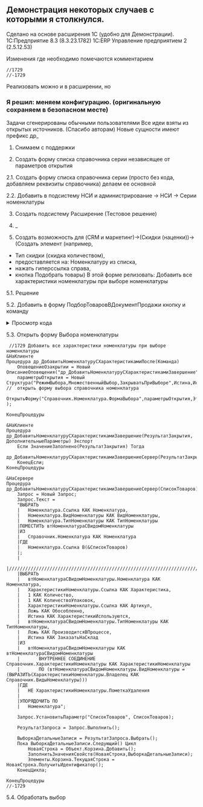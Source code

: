 ## Демонстрация некоторых случаев с которыми я столкнулся.
 Сделано на основе расширения 1С (удобно для Демонстрации).
 1С:Предприятие 8.3 (8.3.23.1782) 1С:ERP Управление предприятием 2 (2.5.12.53)
 
 Изменения где необходимо помечаются комментарием 
 ```
 //1729
 //-1729
 ```
 Реализовать можно и в расширении, но 
### Я решил:  меняем конфигурацию. (оригинальную сохраняем в безопасном месте)
 Задачи сгенерированы обычными пользователями
 Все идеи взяты из открытых источников. (Спасибо авторам)
 Новые сущности имеют префикс др_
 
1. Снимаем с поддержки

2. Создать форму списка справочника серии независящее от параметров открытия

2.1. Создать форму списка справочника серии (просто без кода, добавляем реквизиты справочника)
 делаем ее основной

2.2. Добавить в подсистему НСИ и администрирование -> НСИ -> Серии номенклатуры

3. Создать подсистему Расширение (Тестовое решение)

4. _
 

5. Создать возможность для (CRM и маркетинг)->(Скидки (наценки))->
(Создать элемент (например, 
- Тип скидки (скидка количеством),
- предоставляется на: Номенклатуру из списка, 
- нажать гиперссылка справа,
- кнопка Подобрать товары)
В этой форме релизовать: Добавить все характеристики номенклатуры при выборе номенклатуры


5.1. Решение

5.2. Добавить в форму ПодборТоваровВДокументПродажи кнопку и команду

<details>

<summary>Просмотр кода</summary>

### Код формы

```
&НаСервере
Процедура ПриСозданииНаСервере(Отказ, СтандартнаяОбработка)

...
 	
//1729 Программно Добавить Команду и кнопку
// для добавления характеристик при выборе номенклатуры
	Команда = Команды.Добавить(
		"ДобавитьНоменклатуруСХарактеристиками"); //Имя команды
	Команда.Заголовок = "Добавить все Характеристики номенклатуры";
	Команда.Действие  = "др_ДобавитьНоменклатуруСХарактеристикамиПосле"; //Имя связанной процедуры
	 	
	//Добавление кнопки формы
	КнопкаФормы = Элементы.Добавить(
		"др_КнопкаДобавитьНоменклатуруСХарактеристиками", //Имя кнопки
		Тип("КнопкаФормы"),             //Тип, всегда КнопкаФормы
		КоманднаяПанель);                      //Контейнер для кнопки 
		
	КнопкаФормы.ИмяКоманды = "ДобавитьНоменклатуруСХарактеристиками"; //Связь с командой по имени
	
	КнопкаФормы.Вид = ВидКнопкиФормы.ОбычнаяКнопка; 
//1729- Программно Добавить Команду и кнопку
	

	
КонецПроцедуры

```

</details>


5.3. Открыть форму Выбора номенклатуры
```
 //1729 Добавить все характеристики номенклатуры при выборе номенклатуры
&НаКлиенте
Процедура др_ДобавитьНоменклатуруСХарактеристикамиПосле(Команда)
	ОповещениеОзакрытии = Новый ОписаниеОповещения("др_ДобавитьНоменклатуруСХарактеристикамиЗавершение",ЭтотОбъект);
	параметрыОткрытия = Новый Структура("РежимВыбора,МножественныйВыбор,ЗакрыватьПриВыборе",Истина,Истина,Истина);
//	открыть форму выбора справочника номенклатура
	ОткрытьФорму("Справочник.Номенклатура.ФормаВыбора",параметрыОткрытия,ЭтотОбъект,,,,ОповещениеОзакрытии );
	  
КонецПроцедуры

&НаКлиенте
Процедура др_ДобавитьНоменклатуруСХарактеристикамиЗавершение(РезультатЗакрытия, ДополнительныеПараметры) Экспорт 
    Если ЗначениеЗаполнено(РезультатЗакрытия) Тогда
		др_ДобавитьНоменклатуруСХарактеристикамиЗавершениеСервер(РезультатЗакрытия);
	КонецЕсли;
КонецПроцедуры
 
&НаСервере
Процедура др_ДобавитьНоменклатуруСХарактеристикамиЗавершениеСервер(СписокТоваров)   
	Запрос = Новый Запрос;
	Запрос.Текст = 
	"ВЫБРАТЬ
	|	Номенклатура.Ссылка КАК Номенклатура,
	|	Номенклатура.ВидНоменклатуры КАК ВидНоменклатуры,
	|	Номенклатура.ТипНоменклатуры КАК ТипНоменклатуры
	|ПОМЕСТИТЬ втНоменклатураСВидомНоменклатуры
	|ИЗ
	|	Справочник.Номенклатура КАК Номенклатура
	|ГДЕ
	|	Номенклатура.Ссылка В(&СписокТоваров)
	|;
	|
	|////////////////////////////////////////////////////////////////////////////////
	|ВЫБРАТЬ
	|	втНоменклатураСВидомНоменклатуры.Номенклатура КАК Номенклатура,
	|	ХарактеристикиНоменклатуры.Ссылка КАК Характеристика,
	|	1 КАК Количество,
	|	1 КАК КоличествоУпаковок,
	|	ХарактеристикиНоменклатуры.Ссылка КАК Артикул,
	|	Ложь КАК Обособленно,
	|	Истина КАК ХарактеристикиИспользуются,
	|	втНоменклатураСВидомНоменклатуры.ТипНоменклатуры КАК ТипНоменклатуры,
	|	Ложь КАК ПроизводитсяВПроцессе,
	|	Истина КАК ЗаказатьНаСклад
	|ИЗ
	|	втНоменклатураСВидомНоменклатуры КАК втНоменклатураСВидомНоменклатуры
	|		ВНУТРЕННЕЕ СОЕДИНЕНИЕ Справочник.ХарактеристикиНоменклатуры КАК ХарактеристикиНоменклатуры
	|		ПО (втНоменклатураСВидомНоменклатуры.ВидНоменклатуры = (ВЫРАЗИТЬ(ХарактеристикиНоменклатуры.Владелец КАК Справочник.ВидыНоменклатуры)))
	|ГДЕ
	|	НЕ ХарактеристикиНоменклатуры.ПометкаУдаления
	|
	|УПОРЯДОЧИТЬ ПО
	|	Номенклатура";
	
	Запрос.УстановитьПараметр("СписокТоваров", СписокТоваров);
	
	РезультатЗапроса = Запрос.Выполнить();
	
	ВыборкаДетальныеЗаписи = РезультатЗапроса.Выбрать();
	Пока ВыборкаДетальныеЗаписи.Следующий() Цикл                               
		НоваяСтрока = Объект.Корзина.Добавить();
		ЗаполнитьЗначенияСвойств(НоваяСтрока,ВыборкаДетальныеЗаписи);
		Элементы.Корзина.ТекущаяСтрока = НоваяСтрока.ПолучитьИдентификатор();
	КонецЦикла;

КонецПроцедуры
//-1729 

```
5.4. Обработать выбор
